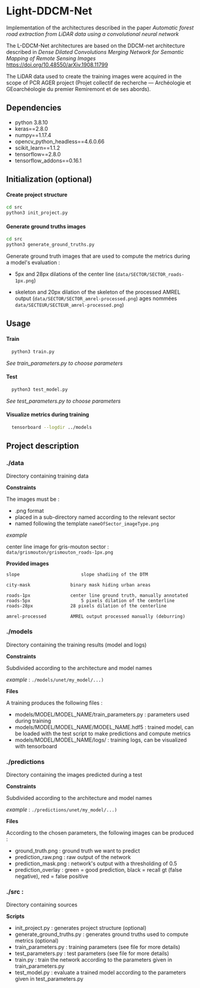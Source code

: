 
# Light-DDCM-Net

Implementation of the architectures described in the paper _Automatic forest road extraction from LiDAR data using a convolutional neural network_

The L-DDCM-Net architectures are based on the DDCM-net architecture described in _Dense Dilated Convolutions Merging Network for Semantic Mapping of Remote Sensing Images_	https://doi.org/10.48550/arXiv.1908.11799

The LiDAR data used to create the training images were acquired in the scope of PCR AGER project (Projet collectif de recherche — Archéologie et GEoarchéologie du premier Remiremont et de ses abords).



## Dependencies

- python 3.8.10
- keras==2.8.0
- numpy==1.17.4
- opencv_python_headless==4.6.0.66
- scikit_learn==1.1.2
- tensorflow==2.8.0
- tensorflow_addons==0.16.1

## Initialization (optional)

#### Create project structure

```sh
cd src
python3 init_project.py
```

#### Generate ground truths images

```sh
cd src
python3 generate_ground_truths.py
```

Generate ground truth images that are used to compute the metrics during a model's evaluation :

- 5px and 28px dilations of the center line (`data/SECTOR/SECTOR_roads-1px.png`)

- skeleton and 20px dilation of the skeleton of the processed AMREL output (`data/SECTOR/SECTOR_amrel-processed.png`)
ages nommées `data/SECTEUR/SECTEUR_amrel-processed.png`)

## Usage

#### Train
```sh
  python3 train.py
```
_See train_parameters.py to choose parameters_


#### Test
```sh
  python3 test_model.py
```
_See test_parameters.py to choose parameters_


#### Visualize metrics during training
```sh
  tensorboard --logdir ../models
```

## Project description


### ./data

Directory containing training data
	
**Constraints**

The images must be :

- .png format
- placed in a sub-directory named according to the relevant sector
- named following the template `nameOfSector_imageType.png`

_example_

center line image for gris-mouton sector : `data/grismouton/grismouton_roads-1px.png`


**Provided images**

	slope 						slope shadiing of the DTM

	city-mask 				binary mask hiding urban areas

	roads-1px 				center line ground truth, manually annotated
	roads-5px					5 pixels dilation of the centerline
	roads-28px				28 pixels dilation of the centerline

	amrel-processed			AMREL output processed manually (deburring)


### ./models 

Directory containing the training results (model and logs)

**Constraints**

Subdivided according to the architecture and model names

_example_ : `./models/unet/my_model/...)`

**Files**

A training produces the following files :

- models/MODEL/MODEL_NAME/train_parameters.py : parameters used during training
- models/MODEL/MODEL_NAME/MODEL_NAME.hdf5 : trained model, can be loaded with the test script to make predictions and compute metrics
- models/MODEL/MODEL_NAME/logs/ : training logs, can be visualized with tensorboard



### ./predictions

Directory containing the images predicted during a test

**Constraints**

Subdivided according to the architecture and model names

_example_ : `./predictions/unet/my_model/...)`

**Files**

According to the chosen parameters, the following images can be produced : 

- ground_truth.png : ground truth we want to predict
- prediction_raw.png : raw output of the network 
- prediction_mask.png : network's output with a thresholding of 0.5
- prediction_overlay : green = good prediction, black = recall gt (false negative), red = false positive 

### ./src : 

Directory containing sources

**Scripts** 

- init_project.py : generates project structure (optional)
- generate_ground_truths.py : generates ground truths used to compute metrics (optional)
- train_parameters.py : training parameters (see file for more details) 
- test_parameters.py : test parameters (see file for more details) 
- train.py : train the network according to the parameters given in train_parameters.py
- test_model.py : evaluate a trained model according to the parameters given in test_parameters.py 



